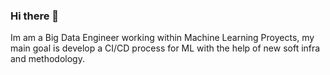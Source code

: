### Hi there 👋

Im am a Big Data Engineer working within Machine Learning Proyects, my main goal is develop a CI/CD process for ML with the help of new soft infra and methodology. 
<!--
**jagimene/jagimene** is a ✨ _special_ ✨ repository because its `README.md` (this file) appears on your GitHub profile.

Here are some ideas to get you started:

- 🔭 I’m currently working as Big Data Engineer Contractor 
- 🌱 I’m currently learning AWS Machine Learing Ops 
- 👯 I’m looking to collaborate on Big Data Projects
- 🤔 I’m looking for help with Deploy CI/CD for MLProjects
- 💬 Ask me about Spark Hadoop Hive Hdfs on premise solutions
- 📫 How to reach me: jesusariel.gimenez@gmail.com
-->
